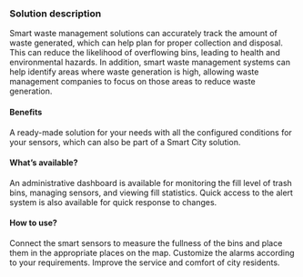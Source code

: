 ### Solution description

Smart waste management solutions can accurately track the amount of waste generated, which can help plan for proper collection and disposal. This can reduce the likelihood of overflowing bins, leading to health and environmental hazards. In addition, smart waste management systems can help identify areas where waste generation is high, allowing waste management companies to focus on those areas to reduce waste generation.

#### Benefits

A ready-made solution for your needs with all the configured conditions for your sensors, which can also be part of a Smart City solution.

#### What’s available?

An administrative dashboard is available for monitoring the fill level of trash bins, managing sensors, and viewing fill statistics. Quick access to the alert system is also available for quick response to changes.

#### How to use?

Connect the smart sensors to measure the fullness of the bins and place them in the appropriate places on the map. Customize the alarms according to your requirements. Improve the service and comfort of city residents.